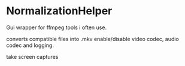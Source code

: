 # NormalizationHelper
Gui wrapper for ffmpeg tools i often use.

converts compatible files into .mkv
enable/disable video codec, audio codec and logging.

take screen captures
